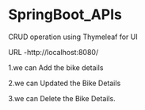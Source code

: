 # SpringBoot_APIs
CRUD operation using Thymeleaf for UI

URL -http://localhost:8080/


1.we can Add the bike details 

2.we can Updated the Bike Details

3.we can Delete the Bike Details.

